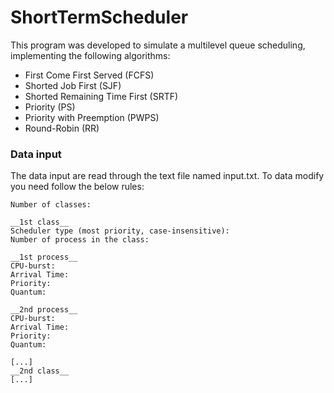 # ShortTermScheduler


This program was developed to simulate a multilevel queue scheduling, implementing the following algorithms:

- First Come First Served (FCFS)
- Shorted Job First (SJF)
- Shorted Remaining Time First (SRTF)
- Priority (PS)
- Priority with Preemption (PWPS)
- Round-Robin (RR)


### Data input

The data input are read through the text file named input.txt. To data modify you need follow the below rules:
```
Number of classes:

__1st class__
Scheduler type (most priority, case-insensitive):
Number of process in the class:

__1st process__
CPU-burst:
Arrival Time:
Priority:
Quantum:

__2nd process__
CPU-burst:
Arrival Time:
Priority:
Quantum:

[...]
__2nd class__
[...]
```
